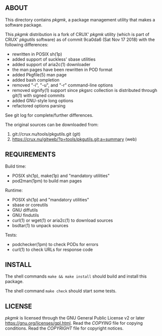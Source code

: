 ABOUT
-----
This directory contains _pkgmk_, a package management utility that
makes a software package.

This _pkgmk_ distribution is a fork of CRUX' _pkgmk_ utility (which is
part of CRUX' _pkgutils_ software) as of commit 9ca0da6
(Sat Nov 17 2018) with the following differences:
  * rewritten in POSIX sh(1p)
  * added support of suckless' sbase utilities
  * added support of aria2c(1) downloader
  * the man pages have been rewritten in POD format
  * added Pkgfile(5) man page
  * added bash completion
  * removed "-i", "-u", and "-r" command-line options
  * removed signify(1) support since pkgsrc collection is
    distributed through git(1) with signed commits
  * added GNU-style long options
  * refactored options parsing

See git log for complete/further differences.

The original sources can be downloaded from:
  1. git://crux.nu/tools/pkgutils.git                        (git)
  2. https://crux.nu/gitweb/?p=tools/pkgutils.git;a=summary  (web)

REQUIREMENTS
------------
Build time:
  * POSIX sh(1p), make(1p) and "mandatory utilities"
  * pod2man(1pm) to build man pages

Runtime:
  * POSIX sh(1p) and "mandatory utilities"
  * sbase or coreutils
  * GNU diffutils
  * GNU findutils
  * curl(1) or wget(1) or aria2c(1) to download sources
  * bsdtar(1) to unpack sources

Tests:
  * podchecker(1pm) to check PODs for errors
  * curl(1) to check URLs for response code

INSTALL
-------
The shell commands `make && make install` should build and install
this package.

The shell command `make check` should start some tests.

LICENSE
-------
_pkgmk_ is licensed through the GNU General Public License v2 or
later <https://gnu.org/licenses/gpl.html>.
Read the _COPYING_ file for copying conditions.
Read the _COPYRIGHT_ file for copyright notices.

<!-- vim:sw=2:ts=2:sts=2:et:cc=72:tw=70
End of file. -->
